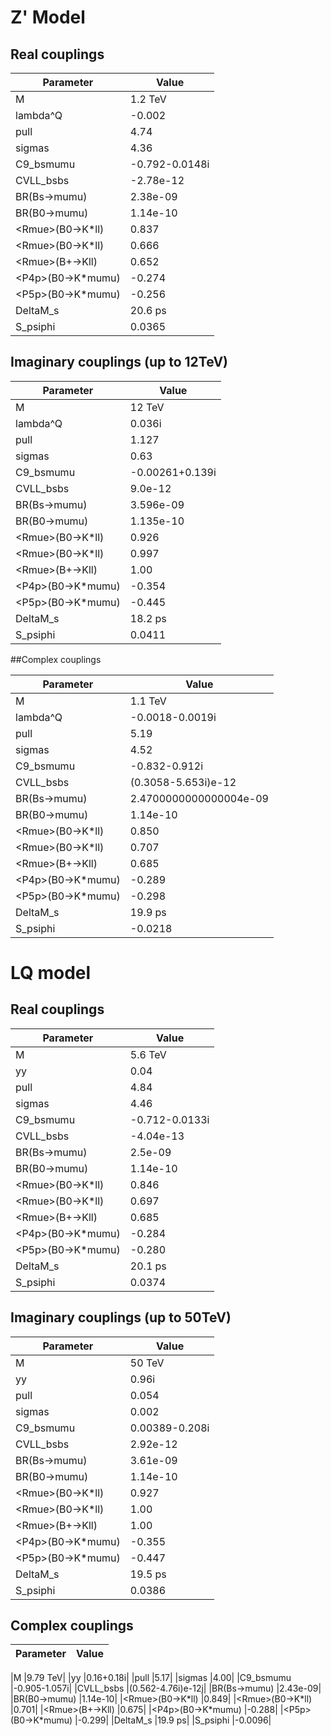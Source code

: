 # Z' Model

## Real couplings

|Parameter|Value|
|---|---|
|M	|1.2 TeV|
|lambda^Q	|-0.002|
|pull	|4.74|
|sigmas	|4.36|
|C9_bsmumu	|-0.792-0.0148i|
|CVLL_bsbs	|-2.78e-12|
|BR(Bs->mumu)	|2.38e-09|
|BR(B0->mumu)	|1.14e-10|
|\<Rmue\>(B0->K\*ll)	|0.837|
|\<Rmue\>(B0->K\*ll)	|0.666|
|\<Rmue\>(B+->Kll)	|0.652|
|\<P4p\>(B0->K\*mumu)	|-0.274|
|\<P5p\>(B0->K\*mumu)	|-0.256|
|DeltaM_s	|20.6 ps|
|S_psiphi	|0.0365|

## Imaginary couplings (up to 12TeV)

|Parameter|Value|
|---|---|
|M	|12 TeV|
|lambda^Q	|0.036i|
|pull	|1.127|
|sigmas	|0.63|
|C9_bsmumu	|-0.00261+0.139i|
|CVLL_bsbs	|9.0e-12|
|BR(Bs->mumu)	|3.596e-09|
|BR(B0->mumu)	|1.135e-10|
|\<Rmue\>(B0->K\*ll)	|0.926|
|\<Rmue\>(B0->K\*ll)	|0.997|
|\<Rmue\>(B+->Kll)	|1.00|
|\<P4p\>(B0->K\*mumu)	|-0.354|
|\<P5p\>(B0->K\*mumu)	|-0.445|
|DeltaM_s	|18.2 ps|
|S_psiphi	|0.0411|

##Complex couplings

|Parameter|Value|
|---|---|
|M	|1.1 TeV|
|lambda^Q	|-0.0018-0.0019i|
|pull	|5.19|
|sigmas	|4.52|
|C9_bsmumu	|-0.832-0.912i|
|CVLL_bsbs	|(0.3058-5.653i)e-12|
|BR(Bs->mumu)	|2.4700000000000004e-09|
|BR(B0->mumu)	|1.14e-10|
|\<Rmue\>(B0->K\*ll)	|0.850|
|\<Rmue\>(B0->K\*ll)	|0.707|
|\<Rmue\>(B+->Kll)	|0.685|
|\<P4p\>(B0->K\*mumu)	|-0.289|
|\<P5p\>(B0->K\*mumu)	|-0.298|
|DeltaM_s	|19.9 ps|
|S_psiphi	|-0.0218|


# LQ model

## Real couplings

|Parameter|Value|
|---|---|
|M	|5.6 TeV|
|yy	|0.04|
|pull	|4.84|
|sigmas	|4.46|
|C9_bsmumu	|-0.712-0.0133i|
|CVLL_bsbs	|-4.04e-13|
|BR(Bs->mumu)	|2.5e-09|
|BR(B0->mumu)	|1.14e-10|
|\<Rmue\>(B0->K\*ll)	|0.846|
|\<Rmue\>(B0->K\*ll)	|0.697|
|\<Rmue\>(B+->Kll)	|0.685|
|\<P4p\>(B0->K\*mumu)	|-0.284|
|\<P5p\>(B0->K\*mumu)	|-0.280|
|DeltaM_s	|20.1 ps|
|S_psiphi	|0.0374|

## Imaginary couplings (up to 50TeV)

|Parameter|Value|
|---|---|
|M	|50 TeV|
|yy	|0.96i|
|pull	|0.054|
|sigmas	|0.002|
|C9_bsmumu	|0.00389-0.208i|
|CVLL_bsbs	|2.92e-12|
|BR(Bs->mumu)	|3.61e-09|
|BR(B0->mumu)	|1.14e-10|
|\<Rmue\>(B0->K\*ll)	|0.927|
|\<Rmue\>(B0->K\*ll)	|1.00|
|\<Rmue\>(B+->Kll)	|1.00|
|\<P4p\>(B0->K\*mumu)	|-0.355|
|\<P5p\>(B0->K\*mumu)	|-0.447|
|DeltaM_s	|19.5 ps|
|S_psiphi	|0.0386|

## Complex couplings

|Parameter|Value|
|---|---|

|M	|9.79 TeV|
|yy	|0.16+0.18i|
|pull	|5.17|
|sigmas	|4.00|
|C9_bsmumu	|-0.905-1.057i|
|CVLL_bsbs	|(0.562-4.76i)e-12j|
|BR(Bs->mumu)	|2.43e-09|
|BR(B0->mumu)	|1.14e-10|
|\<Rmue\>(B0->K\*ll)	|0.849|
|\<Rmue\>(B0->K\*ll)	|0.701|
|\<Rmue\>(B+->Kll)	|0.675|
|\<P4p\>(B0->K\*mumu)	|-0.288|
|\<P5p\>(B0->K\*mumu)	|-0.299|
|DeltaM_s	|19.9 ps|
|S_psiphi	|-0.0096|


